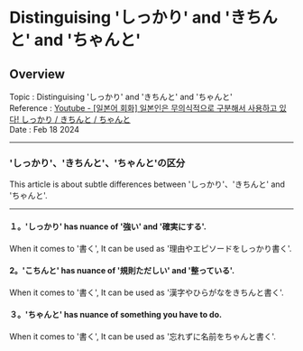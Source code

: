 # Distinguising 'しっかり' and 'きちんと' and 'ちゃんと'

## Overview

Topic : Distinguising 'しっかり' and 'きちんと' and 'ちゃんと'<br>
Reference : [Youtube - [일본어 회화] 일본인은 무의식적으로 구분해서 사용하고 있다! しっかり / きちんと / ちゃんと](https://youtu.be/l7djsQfeKeI?si=qn1BFGVnCCtC2K8r)<br>
Date : Feb 18 2024<br>

---

### 'しっかり'、'きちんと'、'ちゃんと'の区分

This article is about subtle differences between 'しっかり'、'きちんと' and 'ちゃんと'.<br>

---

#### １。'しっかり' has nuance of '強い' and '確実にする'.

When it comes to '書く', It can be used as '理由やエピソードをしっかり書く'.<br>

#### 2。'こちんと' has nuance of '規則ただしい' and '整っている'.

When it comes to '書く', It can be used as '漢字やひらがなをきちんと書く'.<br>

#### ３。'ちゃんと' has nuance of something you have to do.

When it comes to '書く', It can be used as '忘れずに名前をちゃんと書く'.<br>
